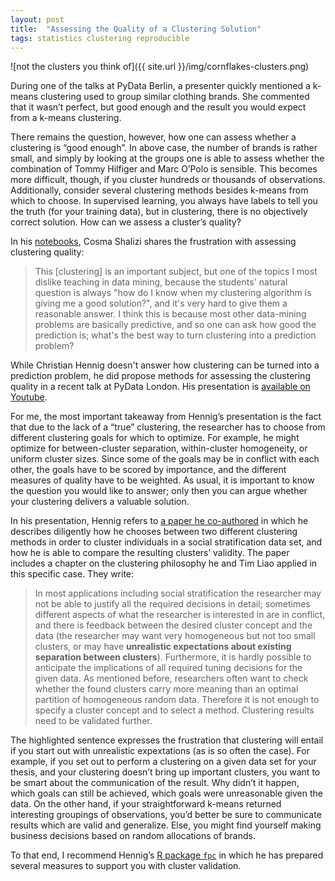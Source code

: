 ```yaml
---
layout: post
title:  "Assessing the Quality of a Clustering Solution"
tags: statistics clustering reproducible
---
```


![not the clusters you think of]({{ site.url }}/img/cornflakes-clusters.png)

During one of the talks at PyData Berlin, a presenter quickly mentioned a k-means clustering used to group similar clothing brands. She commented that it wasn’t perfect, but good enough and the result you would expect from a k-means clustering.

There remains the question, however, how one can assess whether a clustering is “good enough”. In above case, the number of brands is rather small, and simply by looking at the groups one is able to assess whether the combination of Tommy Hilfiger and Marc O’Polo is sensible. This becomes more difficult, though, if you cluster hundreds or thousands of observations. Additionally, consider several clustering methods besides k-means from which to choose. In supervised learning, you always have labels to tell you the truth (for your training data), but in clustering, there is no objectively correct solution. How can we assess a cluster’s quality?

In his [notebooks](http://bactra.org/notebooks/clustering.html), Cosma Shalizi shares the frustration with assessing clustering quality:
>This [clustering] is an important subject, but one of the topics I most dislike teaching in data mining, because the students' natural question is always "how do I know when my clustering algorithm is giving me a good solution?", and it's very hard to give them a reasonable answer. I think this is because most other data-mining problems are basically predictive, and so one can ask how good the prediction is; what's the best way to turn clustering into a prediction problem? 

While Christian Hennig doesn't answer how clustering can be turned into a prediction problem, he did propose methods for assessing the clustering quality in a recent talk at PyData London. His presentation is [available on Youtube](https://www.youtube.com/watch?v=Mf6MqIS2ql4).

For me, the most important takeaway from Hennig’s presentation is the fact that due to the lack of a “true” clustering, the researcher has to choose from different clustering goals for which to optimize. For example, he might optimize for between-cluster separation, within-cluster homogeneity, or uniform cluster sizes. Since some of the goals may be in conflict with each other, the goals have to be scored by importance, and the different measures of quality have to be weighted. As usual, it is important to know the question you would like to answer; only then you can argue whether your clustering delivers a valuable solution.

In his presentation, Hennig refers to [a paper he co-authored](http://onlinelibrary.wiley.com/doi/10.1111/j.1467-9876.2012.01066.x/abstract) in which he describes diligently how he chooses between two different clustering methods in order to cluster individuals in a social stratification data set, and how he is able to compare the resulting clusters’ validity. The paper includes a chapter on the clustering philosophy he and Tim Liao applied in this specific case. They write:

>In most applications including social stratification the researcher may not be able to justify all the required decisions in detail; sometimes different aspects of what the researcher is interested in are in conflict, and there is feedback between the desired cluster concept and the data (the researcher may want very homogeneous but not too small clusters, or may have **unrealistic expectations about existing separation between clusters**). Furthermore, it is hardly possible to anticipate the implications of all required tuning decisions for the given data. As mentioned before, researchers often want to check whether the found clusters carry more meaning than an optimal partition of homogeneous random data. Therefore it is not enough to specify a cluster concept and to select a method. Clustering results need to be validated further.

The highlighted sentence expresses the frustration that clustering will entail if you start out with unrealistic expextations (as is so often the case). For example, if you set out to perform a clustering on a given data set for your thesis, and your clustering doesn’t bring up important clusters, you want to be smart about the communication of the result. Why didn’t it happen, which goals can still be achieved, which goals were unreasonable given the data. On the other hand, if your straightforward k-means returned interesting groupings of observations, you’d better be sure to communicate results which are valid and generalize. Else, you might find yourself making business decisions based on random allocations of brands.

To that end, I recommend Hennig’s [R package `fpc`](https://cran.r-project.org/web/packages/fpc/fpc.pdf) in which he has prepared several measures to support you with cluster validation.